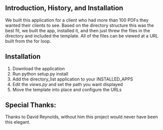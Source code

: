 Introduction, History, and Installation
---------------------------------------

We built this application for a client who had more than 100 PDFs they wanted
their clients to see. Based on the directory structure this was the best fit,
we built the app, installed it, and then just threw the files in the directory
and included the template. All of the files can be viewed at a URL built from
the for loop.

## Installation
1. Download the application
2. Run
	python setup.py install
3. Add the directory\_list application to your INSTALLED\_APPS
4. Edit the _views.py_ and set the path you want displayed
5. Move the template into place and configure the URLs

## Special Thanks:
Thanks to David Reynolds, without him this project would never have been this
elegant.